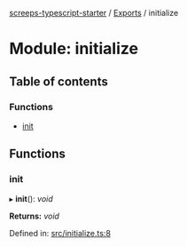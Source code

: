 [screeps-typescript-starter](../README.md) / [Exports](../modules.md) / initialize

# Module: initialize

## Table of contents

### Functions

- [init](initialize.md#init)

## Functions

### init

▸ **init**(): *void*

**Returns:** *void*

Defined in: [src/initialize.ts:8](https://github.com/Baelyk/screeps/blob/c7b9358/src/initialize.ts#L8)
